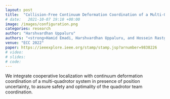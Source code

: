 ```yaml
---
layout: post
title:  "Collision-Free Continuum Deformation Coordination of a Multi-Quadcopter System Using Cooperative Localization"
# date:   2021-10-07 19:10 +00:00
image: /images/configuration.png
categories: research
author: "Harshvardhan Uppaluru"
authors: "<strong>Hamid Emadi, Harshvardhan Uppaluru, and Hossein Rastgoftar</strong>"
venue: "ECC 2022"
paper: https://ieeexplore.ieee.org/stamp/stamp.jsp?arnumber=9838226
# video:
# slides:
# code:
---
```

We integrate cooperative localization with continuum deformation coordination of a multi-quadrotor
system in presence of position uncertainty, to assure safety and optimality of the quadrotor team coordination.
